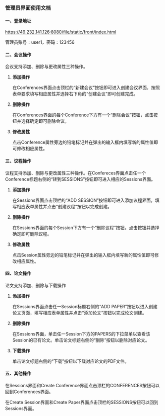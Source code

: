 ### 管理员界面使用文档

#### 一、登录地址

https://49.232.141.126:8080/file/static/front/index.html

管理员账号：user1，密码：123456

#### 二、会议操作

会议支持添加、删除与更改属性三种操作。

1. **添加操作**

   在Conferences界面点击顶栏的“新建会议”按钮即可进入创建会议界面，按照表单要求填写相应属性并选择右下角的“创建会议”即可创建完成。

2. **删除操作**

   在Conferences界面的每个Conference下方有一个“删除会议”按钮，点击按钮并选择确定即可删除会议。

3. **修改属性**

   点击Conference属性旁边的铅笔标记并在弹出的输入框内填写新的属性值即可修改相应属性。

#### 三、议程操作

议程支持添加、删除与更改属性三种操作。在Confereces界面点击任一个Conference标题右侧的“转到SESSIONS”按钮即可进入相应的Sessions界面。

1. **添加操作**

   在Sessions界面点击顶栏的“ADD SESSION”按钮即可进入添加议程界面，填写相应表单属性并点击“创建议程”按钮以完成创建。

2. **删除操作**

   在Sessions界面的每个Session下方有一个“删除议程”按钮，点击按钮并选择确定即可删除议程。

3. **修改属性**

   点击Session属性旁边的铅笔标记并在弹出的输入框内填写新的属性值即可修改相应属性。

#### 四、论文操作

论文支持添加、删除与下载操作

1. **添加操作**

   在Sessions界面点击任一Session标题右侧的“ADD PAPER”按钮以进入创建论文页面，填写相应表单属性并点击“添加论文”按钮以完成论文创建。

2. **删除操作**

   在Sessions界面，单击任一Session下方的PAPERS的下拉菜单以查看该Session的已有论文。单击论文标题右侧的“删除”按钮以删除对应论文。

3. **下载操作**

   单击论文标题右侧的“下载”按钮以下载对应论文的PDF文件。

#### 五、其他操作

在Sessions界面和Create Conference界面点击顶栏的CONFERENCES按钮可以回到Conferences界面。

在Create Session界面和Create Paper界面点击顶栏的SESSIONS按钮可以回到Sessions界面。
